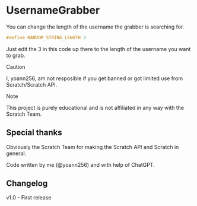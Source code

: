 # UsernameGrabber
You can change the length of the username the grabber is searching for.

```c
#define RANDOM_STRING_LENGTH 3
```

Just edit the 3 in this code up there to the length of the username you want to grab.

> [!CAUTION]
> I, yoann256, am not resposible if you get banned or got limited use from Scratch/Scratch API.

> [!NOTE]
> This project is purely educational and is not affiliated in any way with the Scratch Team.

## Special thanks
Obviously the Scratch Team for making the Scratch API and Scratch in general.


Code written by me (@yoann256) and with help of ChatGPT.

## Changelog
v1.0 - First release
